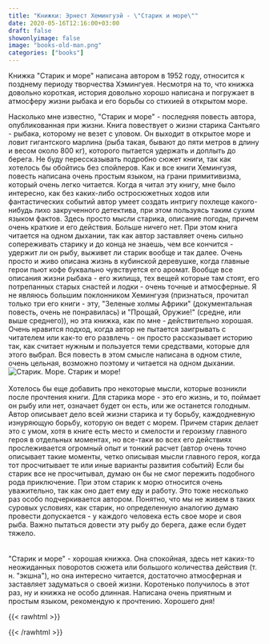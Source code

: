 ```yaml
---
title: "Книжки: Эрнест Хемингуэй - \"Старик и море\""
date: 2020-05-16T12:16:00+03:00
draft: false
showonlyimage: false
image: "books-old-man.png"
categories: ["books"]
---
```

Книжка "Старик и море" написана автором в 1952 году, относится к позднему периоду творчества Хэмингуея. Несмотря на то, что книжка довольно короткая, история довольно хорошо написана и погружает в атмосферу жизни рыбака и его борьбы со стихией в открытом море.
<!--more-->
Насколько мне известно, "Старик и море" - последняя повесть автора, опубликованная при жизни. Книга повествует о жизни старика Сантьяго - рыбака, которому не везет с уловом. Он выходит в открытое море и ловит гигантского марлина (рыба такая, бывают до пяти метров в длину и весом около 800 кг), которого пытается удержать и доплыть до берега. Не буду перессказывать подробно сюжет книги, так как хотелось бы обойтись без спойлеров. Как и все книги Хемингуэя, повесть написана очень простым языком, на грани примитивизма, который очень легко читается. Когда я читал эту книгу, мне было интересно, как без каких-либо остросюжетных ходов или фантастических событий автор умеет создать интригу похлеще какого-нибудь лихо закрученного детектива, при этом пользуясь таким сухим языком фактов. Здесь просто мысли старика, описание погоды, причем очень краткие и его действия. Больше ничего нет. При этом книга читается на одном дыхании, так как автор заставляет очень сильно сопереживать старику и до конца не знаешь, чем все кончится - удержит ли он рыбу, выживет ли старик вообще и так далее. Очень просто и живо описана жизнь в кубинской деревушке, когда главные герои пьют кофе буквально чувствуется его аромат. Вообще все описания жизни рыбака - его жилища, тех вещей которые там стоят, его потрепанных старых снастей и лодки - очень точные и атмосферные. Я не являюсь большим поклонником Хемингуэя (признаться, прочитал только три его книги - эту, "Зеленые холмы Африки" (документальная повесть, очень не понравилась) и "Прощай, Оружие!" (средне, или выше среднего)), но эта книжка, как по мне - действительно хорошая. Очень нравится подход, когда автор не пытается заигрывать с читателем или как-то его развлечь - он просто рассказывает историю так, как считает нужным и пользуется теми средствами, которые для этого выбрал. Вся повесть в этом смысле написана в одном стиле, очень цельная, возможно поэтому и читается на одном дыхании.
</br> 
![Старик. Море. Старик и море!](/books-old-man2.jpg)
</br>   
Хотелось бы еще добавить про некоторые мысли, которые возникли после прочтения книги. Для старика море - это его жизнь, и то, поймает он рыбу или нет, означает будет он есть, или же останется голодным. Автор описывает дело всей жизни старика и ту борьбу, каждодневную изнуряющую борьбу, которую он ведет с морем. Причем старик делает это с умом, хотя в книге есть место и смелости и героизму главного героя в отдельных моментах, но все-таки во всех его действиях прослеживается огромный опыт и тонкий расчет (автор очень точно описывает такие моменты, четко описывая мысли главного героя, когда тот просчитывает те или иные варианты развития событий) Если бы старик все не просчитывал, думаю он бы не смог пережить подобного рода приключение. При этом старик к морю относится очень уважительно, так как оно дает ему еду и работу. Это тоже несколько раз особо подчеркивается автором. Понятно, что мы не живем в таких суровых условиях, как старик, но определенную аналогию думаю провести допускается - у каждого человека есть свое море и своя рыба. Важно пытаться довести эту рыбу до берега, даже если будет тяжело.  
</br>  
"Старик и море" - хорошая книжка. Она спокойная, здесь нет каких-то неожиданных поворотов сюжета или большого количества действия (т. н. "экшна"), но она интересно читается, достаточно атмосферная и заставляет задуматься о своей жизни. Коротенько получилось в этот раз, ну и книжка не особо длинная. Написана очень приятным и простым языком, рекомендую к прочтению. Хорошего дня!

{{< rawhtml >}}
<div id="graphcomment"></div>
<script type="text/javascript">

  window.gc_params = {
    graphcomment_id: 'https-psyhut-ru',

    // if your website has a fixed header, indicate it's height in pixels
    fixed_header_height: 0,
  };
  
  (function() {
    var gc = document.createElement('script'); gc.type = 'text/javascript'; gc.async = true;
    gc.src = 'https://graphcomment.com/js/integration.js?' + Math.round(Math.random() * 1e8);
    (document.getElementsByTagName('head')[0] || document.getElementsByTagName('body')[0]).appendChild(gc);
  })();

</script>
{{< /rawhtml >}}